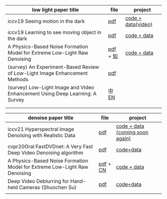 | low light paper title | file | project |
|---|---|---|
| iccv19 Seeing motion in the dark | [pdf](https://openaccess.thecvf.com/content_ICCV_2019/html/Chen_Seeing_Motion_in_the_Dark_ICCV_2019_paper.html) | [code + data(video)](https://github.com/cchen156/Seeing-Motion-in-the-Dark) |
| iccv19 Learning to see moving object in the dark | [pdf](https://openaccess.thecvf.com/content_ICCV_2019/html/Jiang_Learning_to_See_Moving_Objects_in_the_Dark_ICCV_2019_paper.html) | [code + data](https://github.com/MichaelHYJiang/Learning-to-See-Moving-Objects-in-the-Dark) |
| A Physics-Based Noise Formation Model for Extreme Low-Light Raw Denoising | [pdf](https://openaccess.thecvf.com/content_CVPR_2020/html/Wei_A_Physics-Based_Noise_Formation_Model_for_Extreme_Low-Light_Raw_Denoising_CVPR_2020_paper.html) + [知](https://zhuanlan.zhihu.com/p/356933763) | [code + data](https://github.com/Vandermode/ELD)  |
| (survey) An Experiment-Based Review of Low-Light Image Enhancement Methods | [pdf](https://ieeexplore.ieee.org/document/9088214) |  |
| (survey) Low-Light Image and Video Enhancement Using Deep Learning: A Survey | [中](https://li-chongyi.github.io/PDF/Low_Light_Image_and_Video_Enhancement_Using_Deep_Learning__A_Survey.pdf) [EN](https://ieeexplore.ieee.org/document/9609683) |  |
|  |  |  |
|  |  |  |


| denoise paper title | file | project |
|---|---|---|
| iccv21 Hyperspectral Image Denoising with Realistic Data | [pdf](https://openaccess.thecvf.com/content/ICCV2021/html/Zhang_Hyperspectral_Image_Denoising_With_Realistic_Data_ICCV_2021_paper.html) | [code + data (coming soon again)](https://github.com/ColinTaoZhang/HSIDwRD) |
| cvpr20Oral FastDVDnet: A Very Fast Deep Video Denoising algorithm  | [pdf](https://openaccess.thecvf.com/content_CVPR_2020/html/Tassano_FastDVDnet_Towards_Real-Time_Deep_Video_Denoising_Without_Flow_Estimation_CVPR_2020_paper.html)  |  [code+data](https://github.com/m-tassano/fastdvdnet) |
| A Physics-Based Noise Formation Model for Extreme Low-Light Raw Denoising  | [pdf](https://openaccess.thecvf.com/content_CVPR_2020/html/Wei_A_Physics-Based_Noise_Formation_Model_for_Extreme_Low-Light_Raw_Denoising_CVPR_2020_paper.html) + [CN](https://zhuanlan.zhihu.com/p/356933763)  |  [code + data](https://github.com/Vandermode/ELD)  |
| Deep Video Deblurring for Hand-held Cameras (Shuochen Su) | [pdf](http://www.cs.ubc.ca/labs/imager/tr/2017/DeepVideoDeblurring/#files)  | [code+data](http://www.cs.ubc.ca/labs/imager/tr/2017/DeepVideoDeblurring/)  |
|   |   |   |



   
